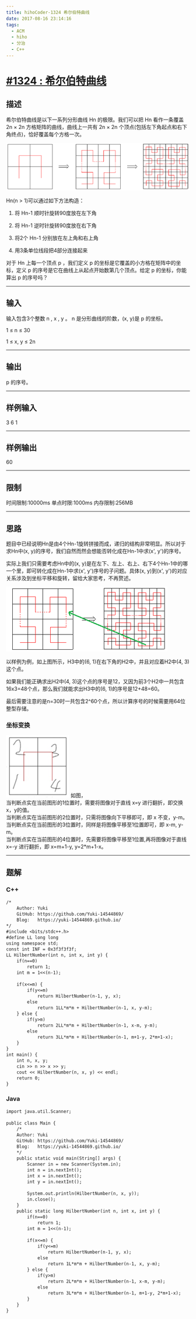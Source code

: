 ```yaml
---
title: hihoCoder-1324 希尔伯特曲线
date: 2017-08-16 23:14:16
tags:
  - ACM
  - hiho
  - 分治
  - C++
---
```


# [#1324 : 希尔伯特曲线](http://hihocoder.com/problemset/problem/1324)
## 描述
希尔伯特曲线是以下一系列分形曲线 Hn 的极限。我们可以把 Hn 看作一条覆盖 2n × 2n 方格矩阵的曲线，曲线上一共有 2n × 2n 个顶点(包括左下角起点和右下角终点)，恰好覆盖每个方格一次。

![](/Img/2017/08/13/2017-08-13_23-42.png)

Hn(n > 1)可以通过如下方法构造：

1. 将 Hn-1 顺时针旋转90度放在左下角

2. 将 Hn-1 逆时针旋转90度放在右下角

3. 将2个 Hn-1 分别放在左上角和右上角

4. 用3条单位线段把4部分连接起来

对于 Hn 上每一个顶点 p ，我们定义 p 的坐标是它覆盖的小方格在矩阵中的坐标，定义 p 的序号是它在曲线上从起点开始数第几个顶点。给定 p 的坐标，你能算出 p 的序号吗？ 

---
## 输入
输入包含3个整数 n , x , y 。 n 是分形曲线的阶数，(x, y)是 p 的坐标。

1 ≤ n ≤ 30

1 ≤ x, y ≤ 2n

---
## 输出
p 的序号。

---

## 样例输入
3 6 1


---

## 样例输出
60

---

## 限制
时间限制:10000ms
单点时限:1000ms
内存限制:256MB

---
## 思路
题目中已经说明Hn是由4个Hn-1旋转拼接而成，递归的结构非常明显。所以对于求Hn中(x, y)的序号，我们自然而然会想能否转化成在Hn-1中求(x', y')的序号。

实际上我们只需要考虑Hn中的(x, y)是在左下、左上、右上、右下4个Hn-1中的哪一个里，即可转化成在Hn-1中求(x', y')序号的子问题。具体(x, y)到(x', y')的对应关系涉及到坐标平移和旋转，留给大家思考，不再赘述。

![](/Img/2017/08/16/2017-08-16_19-30.png)

以样例为例，如上图所示，H3中的(6, 1)在右下角的H2中，并且对应着H2中(4, 3)这个点。

如果我们能正确求出H2中(4, 3)这个点的序号是12，又因为前3个H2中一共包含16x3=48个点，那么我们就能求出H3中的(6, 1)的序号是12+48=60。

最后需要注意的是n=30时一共包含2^60个点，所以计算序号的时候需要用64位整型存储。


### 坐标变换
![](/Img/2017/08/24/20170824155059.jpg)
如图，  
当判断点实在当前图形的1位置时，需要将图像对于直线 x=y 进行翻折，即交换x，y的值。  
当判断点实在当前图形的2位置时，只需将图像向下平移即可，即 x 不变，y-m。  
当判断点实在当前图形的3位置时，同样是将图像平移至1位置即可，即  x-m, y-m。  
当判断点实在当前图形的4位置时，先需要将图像平移至1位置,再将图像对于直线 x=-y 进行翻折，即 x=m+1-y, y=2*m+1-x。

---
## 题解

### C++
```
/*
    Author: Yuki
    GitHub: https://github.com/Yuki-14544869/
    Blog:   https://yuki-14544869.github.io/
*/
#include <bits/stdc++.h>
#define LL long long
using namespace std;
const int INF = 0x3f3f3f3f;
LL HilbertNumber(int n, int x, int y) {
    if(n==0)
        return 1;
    int m = 1<<(n-1);

    if(x<=m) {
        if(y<=m)
            return HilbertNumber(n-1, y, x);
        else
            return 1LL*m*m + HilbertNumber(n-1, x, y-m);
    } else {
        if(y>m)
            return 2LL*m*m + HilbertNumber(n-1, x-m, y-m);
        else
            return 3LL*m*m + HilbertNumber(n-1, m+1-y, 2*m+1-x);
    }
}
int main() {
    int n, x, y;
    cin >> n >> x >> y;
    cout << HilbertNumber(n, x, y) << endl;
    return 0;
}
```

### Java
```
import java.util.Scanner;

public class Main {
    /*
    Author: Yuki
    GitHub: https://github.com/Yuki-14544869/
    Blog:   https://yuki-14544869.github.io/
    */
    public static void main(String[] args) {
        Scanner in = new Scanner(System.in);
        int n = in.nextInt();
        int x = in.nextInt();
        int y = in.nextInt();

        System.out.println(HilbertNumber(n, x, y));
        in.close();
    }
    public static long HilbertNumber(int n, int x, int y) {
        if(n==0)
            return 1;
        int m = 1<<(n-1);

        if(x<=m) {
            if(y<=m)
                return HilbertNumber(n-1, y, x);
            else
                return 1L*m*m + HilbertNumber(n-1, x, y-m);
        } else {
            if(y>m)
                return 2L*m*m + HilbertNumber(n-1, x-m, y-m);
            else
                return 3L*m*m + HilbertNumber(n-1, m+1-y, 2*m+1-x);
        }
    }
}
```